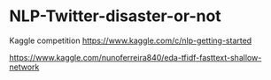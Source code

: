 # NLP-Twitter-disaster-or-not
Kaggle competition https://www.kaggle.com/c/nlp-getting-started

https://www.kaggle.com/nunoferreira840/eda-tfidf-fasttext-shallow-network
